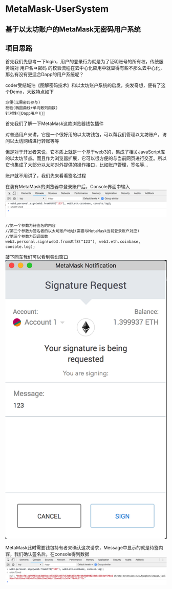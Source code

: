 # MetaMask-UserSystem
## 基于以太坊账户的MetaMask无密码用户系统

## 项目思路
首先我们先思考一下login，用户的登录行为就是为了证明账号的所有权，传统服务端对 用户名=>密码 的校验流程在去中心化应用中就显得有些不那么去中心化，那么有没有更适合Dapp的用户系统呢？

coder受结城浩《图解密码技术》和以太坊账户系统的启发，突发奇想，便有了这个Demo，大致特点如下

    方便(无需密码参与)
    校验(椭圆曲线+单向散列函数)
    针对性(Dapp用户)

首先我们了解一下MetaMask这款浏览器钱包插件

对普通用户来讲，它是一个很好用的以太坊钱包，可以帮我们管理以太坊账户，访问以太坊网络进行转账等等

但是对于开发者来说，它本质上就是一个基于web3的，集成了相关JavaScript库的以太坊节点。而且作为浏览器扩展，它可以很方便的与当前网页进行交互。所以它也集成了大部分以太坊对外提供的操作接口，比如账户管理，签名等...

账户就不用讲了，我们先来看看签名过程

在装有MetaMask的浏览器中登录账户后，Console界面中输入
![](pic/1.png)

    //第一个参数为待签名的内容
    //第二个参数为签名者的以太坊账户地址(需要与MetaMask当前登录账户对应)
    //第三个参数为回调函数
    web3.personal.sign(web3.fromUtf8("123"), web3.eth.coinbase, console.log);

敲下回车我们可以看到弹出窗口
![](pic/2.png)

MetaMask此时需要钱包持有者来确认这次请求，Message中显示的就是待签内容，我们确认签名后，在console得到数据
![](pic/3.png)
